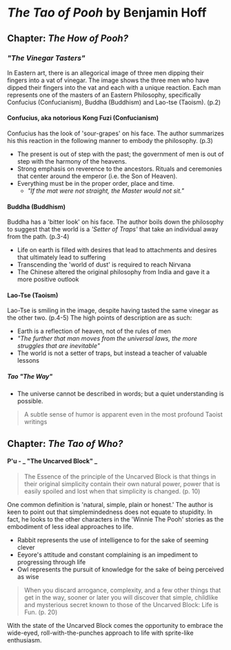 # _The Tao of Pooh_ by Benjamin Hoff

## Chapter: _The How of Pooh?_
### _"The Vinegar Tasters"_
In Eastern art, there is an allegorical image of three men dipping their fingers into a vat of vinegar.  The image shows the three men who have dipped their fingers into the vat and each with a unique reaction.  Each man represents one of the masters of an Eastern Philosophy, specifically Confucius (Confucianism), Buddha (Buddhism) and Lao-tse (Taoism).  (p.2)

#### Confucius, aka notorious Kong Fuzi (Confucianism)
Confucius has the look of 'sour-grapes' on his face.  The author summarizes his this reaction in the following manner to embody the philosophy.  (p.3)
* The present is out of step with the past; the government of men is out of step with the harmony of the heavens.
* Strong emphasis on reverence to the ancestors.  Rituals and ceremonies that center around the emperor (i.e. the Son of Heaven).
* Everything must be in the proper order, place and time.
    + _"If the mat were not straight, the Master would not sit."_

#### Buddha (Buddhism)
Buddha has a 'bitter look' on his face.  The author boils down the philosophy to suggest that the world is a _'Setter of Traps'_ that take an individual away from the path. (p.3-4)
* Life on earth is filled with desires that lead to attachments and desires that ultimately lead to suffering
* Transcending the 'world of dust' is required to reach Nirvana
* The Chinese altered the original philosophy from India and gave it a more positive outlook

#### Lao-Tse (Taoism)
Lao-Tse is smiling in the image, despite having tasted the same vinegar as the other two. (p.4-5)  The high points of description are as such:
* Earth is a reflection of heaven, not of the rules of men
* _"The further that man moves from the universal laws, the more struggles that are inevitable"_
* The world is not a setter of traps, but instead a teacher of valuable lessons

##### Tao "The Way"  
* The universe cannot be described in words; but a quiet understanding is possible.
> A subtle sense of humor is apparent even in the most profound Taoist writings

## Chapter: _The Tao of Who?_
#### P'u - _ "The Uncarved Block" _ 
> The Essence of the principle of the Uncarved Block is that things in their original simplicity contain their own natural power, power that is easily spoiled and lost when that simplicity is changed. (p. 10)

One common definition is 'natural, simple, plain or honest.'  The author is keen to point out that simplemindedness does not equate to stupidity. In fact, he looks to the other characters in the 'Winnie The Pooh' stories as the embodiment of less ideal approaches to life.

* Rabbit represents the use of intelligence to for the sake of seeming clever
* Eeyore's attitude and constant complaining is an impediment to progressing through life
* Owl represents the pursuit of knowledge for the sake of being perceived as wise

> When you discard arrogance, complexity, and a few other things that get in the way, sooner or later you will discover that simple, childlike and mysterious secret known to those of the Uncarved Block: Life is Fun. (p. 20)

With the state of the Uncarved Block comes the opportunity to embrace the wide-eyed, roll-with-the-punches approach to life with sprite-like enthusiasm.